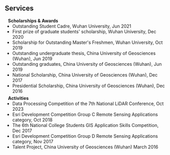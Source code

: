 ## Services

<h4 style="margin:0 10px 0;">Scholarships & Awards</h4>

<ul style="margin:0 0 5px;">
  <li><autocolor>Outstanding Student Cadre, Wuhan University, Jun 2021</autocolor></a></li>
  <li><autocolor>First prize of graduate students' scholarship, Wuhan University, Dec 2020</autocolor></li>
  <li><autocolor>Scholarship for Outstanding Master's Freshmen, Wuhan University, Oct 2019</autocolor></li>
  <li><autocolor>Outstanding undergraduate thesis, China University of Geosciences (Wuhan), Jun 2019</autocolor></li>
  <li><autocolor>Outstanding graduates, China University of Geosciences (Wuhan),	Jun 2019 </autocolor></li>
  <li><autocolor>National Scholarship, China University of Geosciences (Wuhan),	Dec 2017 </autocolor></li>
  <li><autocolor>Presidential Scholarship, China University of Geosciences (Wuhan),  Dec 2016 </autocolor></li>
</ul>

<h4 style="margin:0 10px 0;">Activities</h4>

<ul style="margin:0 0 20px;">
  <li><autocolor>Data Processing Competition of the 7th National LiDAR Conference, Oct 2023</autocolor></li>
  <li><autocolor>Esri Development Competition Group C Remote Sensing Applications category, Oct 2018</autocolor></li>
  <li><autocolor>The 6th National College Students GIS Application Skills Competition, Dec 2017</autocolor></li>
  <li><autocolor>Esri Development Competition Group D Remote Sensing Applications category, Nov 2017</autocolor></li>
  <li><autocolor>Talent Project, China University of Geosciences (Wuhan)	March 2016</autocolor></a></li>
</ul>